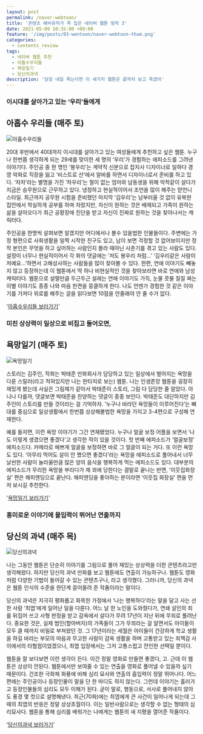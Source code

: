 ```yaml
---
layout: post
permalink: /naver-webtoon/
title: '콘텐츠 해비유저가 콕 집은 네이버 웹툰 띵작 3'
date: 2021-05-09 10:35:00 +09:00
feature: '/img/posts/03-wentoon/naver-webtoon-thum.png'
categories:
  - contents_review
tags:
  - 네이버 웹툰 추천
  - 아홉수우리들
  - 욕망일기
  - 당신의과녁
description: '당장 내일 죽는다면 이 세가지 웹툰은 끝까지 보고 죽겠어'
---
```


### 이시대를 살아가고 있는 ‘우리’들에게
## 아홉수 우리들 (매주 토)

![아홉수우리들](/img/posts/03-wentoon/Wooris_poster.jpeg)

20대 후반에서 40대까지 이시대를 살아가고 있는 여성들에게 추천하고 싶은 웹툰.
누구나 한번쯤 생각하게 되는 29세를 맞이한 세 명의 ‘우리’가 경험하는 에피소드를 그려낸 이야기다. 주인공 중 한 명인 ‘봉우리’는 계약직 신분으로 잡지사 디자이너로 일하다 경영 악화로 직장을 잃고 ‘비스트로 산’에서 알바를 하면서 디자이너로서 준비를 하고 있다. ‘차차’라는 별명을 가진 ‘차우리’는 철이 없는 엄마와 남동생을 위해 악착같이 살다가 지금은 승무원으로 근무하고 있다. 냉정하고 현실적이어서 조언을 많이 해주는 맏언니 스타일. 최근까지 공무원 시험을 준비했던 마지막 ‘김우리’는 남부러울 것 없이 유복한 집안에서 착실하게 공부를 하며 자랐지만, 자신이 원하는 것은 배제되고 가족이 원하는 삶을 살아오다가 최근 공황장애 진단을 받고 자신이 진짜로 원하는 것을 찾아나서는 캐릭터다.

주인공을 한명씩 살펴보면 알겠지만 어디에서나 볼수 있을법한 인물들이다. 주변에는 가정 형편으로 사회생활을 일찍 시작한 친구도 있고, 남이 보면 걱정할 것 없어보이지만 정작 본인은 무엇을 하고 싶어하는 사람인지 몰라 때아닌 사춘기를 겪고 있는 사람도 있다. 설정이 너무나 현실적이어서 각 화의 댓글에는 ‘저도 봉우리 처럼…’ ‘김우리같은 사람이 저예요…’하면서 고해성사하는 사람들을 많이 찾아볼 수 있다. 한편, 연애 이야기도 빼놓지 않고 등장하는데 이 웹툰에서 딱 하나 비현실적인 것을 찾아보라면 바로 연애와 남성 캐릭터다. 웹툰으로 설렐만큼 두근두근 설레는 연애 이야기도 가득, 눈물 콧물 질질 짜는 이별 이야기도 종종 나와 마음 한켠을 뭉클하게 한다. 나도 언젠가 경험한 것 같은 이야기를 가져다 위로를 해주는 글을 읽다보면 10점을 안줄래야 안 줄 수가 없다.

'[아홉수우리들 보러가기](https://comic.naver.com/webtoon/list.nhn?titleId=724815&weekday=sat)'

### 미친 상상력이 일상으로 비집고 들어오면,
## 욕망일기 (매주 토)

![욕망일기](/img/posts/03-wentoon/desire_journal_poster.jpeg)

스토리는 김주인, 작화는 박태준 만화회사가 담당하고 있는 일상에서 벌어지는 욕망을 다룬 스릴러(라고 적혀있지만 나는 판타지로 보는) 웹툰. 나는 인생존망 웹툰을 굉장히 재밌게 봤는데 사실은 그림체가 같아서 박태준이 스토리, 그림 다 담당한 줄 알았다. 아니나 다를까, 댓글보면 박태준을 찬양하는 댓글이 종종 보인다. 박태준도 대단하지만 김주인이 스토리를 만들 것이라는 걸 기억하자. ’누구나 바라던 욕망들이 이루어진다’는 뼈대를 중심으로 일상생활에서 한번쯤 상상해볼법한 욕망을 가지고 3-4편으로 구성해 연재한다.

예를 들자면, 이런 욕망 이야기가 그간 연재됐었다. 누구나 얼굴 보정 어플을 보면서 ‘나도 이렇게 생겼으면 좋겠다’고 생각한 적이 있을 것이다. 첫 번째 에피소드가 ‘얼굴보정’ 에피소드다. 카메라로 예쁘게 얼굴을 보정하면 바로 그 얼굴이 되는 거다. 또 이런 욕망도 있다. ‘아무리 먹어도 살이 안 쪘으면 좋겠다’라는 욕망을 에피소드로 풀어내서 너무 날씬한 사람이 놀라울만큼 많은 양의 음식을 행복하게 먹는 에피소드도 있다. 대부분의 에피소드가 무리한 욕망을 부리다가 제 꾀에 당한다는 결말로 끝나는 반면, ‘이웃집화장실’ 편은 해피엔딩으로 끝난다. 해피엔딩을 좋아하는 분이라면 ‘이웃집 화장실’ 편을 먼저 보시길 추천한다.

'[욕망일기 보러가기](https://comic.naver.com/webtoon/list.nhn?titleId=762071&weekday=sat)'

### 흥미로운 이야기에 몰입력이 뛰어난 연출까지
## 당신의 과녁 (매주 목)

![당신의과녁](/img/posts/03-wentoon/your_target_poster.jpeg)

나는 그동안 웹툰은 단순히 이야기를 그림으로 풀어 재밌는 상상력을 더한 콘텐츠라고만 생각해왔다. 하지만 당신의 과녁 만화를 보고 웹툰에도 연출이 가능하구나. 웹툰도 영화처럼 다양한 기법이 들어갈 수 있는 콘텐츠구나, 라고 생각했다. 그러니까, 당신의 과녁은 웹툰 인식의 수준을 한단계 끌어올려 준 작품이라는 말이다.

당신의 과녁은 지극히 평화롭고 화목한 가정에서 ‘나는 행복하다’라는 말을 달고 사는 선한 사람 ‘최엽’에게 일어난 일을 다룬다. 어느 날 한 노인을 도와줬다가, 연쇄 살인의 죄를 뒤집어 쓰고 사형 판정을 받고 감옥에서 살다가 무려 17년이 지난 뒤에 무죄로 풀려난다. 중요한 것은, 실제 범인(할아버지)의 가족들이 그가 무죄라는 걸 알면서도 아이들이 모두 클 때까지 비밀로 부쳐왔던 것. 그 17년이라는 세월은 아이들이 건강하게 학교 생활을 하길 바라는 부모의 마음과 무고한 사람이 감옥 생활을 하며 고통받고 있는 죄책감 사이에서의 타협점이었겠으나, 최엽 입장에서는 그저 고통스럽고 잔인한 선택일 뿐이다.

웹툰을 잘 보다보면 이런 생각이 든다. 이건 정말 영화로 만들면 좋겠다, 고. 근데 이 웹툰은 상상이 안된다. 웹툰에서만 보여줄 수 있는 연출을 영화로 풀어낼 수 있을까 싶기 때문이다. 건조한 극화체 화풍에 비해 심리 묘사와 연출의 흡입력이 정말 뛰어나다. 어느 편에는 주인공이나 등장인물이 말을 단 한 마디도 하지 않는다. 그런데 이야기는 흘러가고 등장인물들의 심리도 모두 이해가 된다. 굳이 말로, 행동으로, 서사로 풀어내지 않아도 풍경 몇 컷으로 설명해낸다. 최근(70화)에는 최엽에게 큰 사건이 일어나게 되는데 그때의 최엽의 반응은 정말 상상초월이다. 이는 일반사람으로는 생각할 수 없는 형태의 심리묘사다. 웹툰을 통해 심리를 배워가는 나에게는 웹툰의 새 지평을 열어준 작품이다.

‘[당신의과녁 보러가기](https://comic.naver.com/webtoon/list.nhn?titleId=738194&weekday=thu)’
